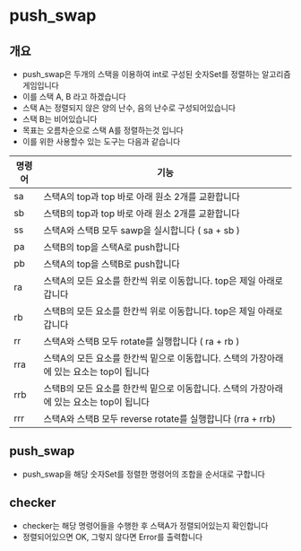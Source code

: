 # push_swap
## 개요
- push_swap은 두개의 스택을 이용하여 int로 구성된 숫자Set를 정렬하는 알고리즘 게임입니다
- 이를 스택 A, B 라고 하겠습니다
- 스택 A는 정렬되지 않은 양의 난수, 음의 난수로 구성되어있습니다
- 스택 B는 비어있습니다
- 목표는 오름차순으로 스택 A를 정렬하는것 입니다
- 이를 위한 사용할수 있는 도구는 다음과 같습니다

| 명령어 | 기능 | 
| --- | --- | 
| sa | 스택A의 top과 top 바로 아래 원소 2개를 교환합니다 
| sb | 스택B의 top과 top 바로 아래 원소 2개를 교환합니다
| ss | 스택A와 스택B 모두 sawp을 실시합니다 ( sa + sb )
| pa | 스택B의 top을 스택A로 push합니다 
| pb | 스택A의 top을 스택B로 push합니다 
| ra | 스택A의 모든 요소를 한칸씩 위로 이동합니다. top은 제일 아래로 갑니다
| rb | 스택B의 모든 요소를 한칸씩 위로 이동합니다. top은 제일 아래로 갑니다 
| rr | 스택A와 스택B 모두 rotate를 실행합니다 ( ra + rb )
| rra | 스택A의 모든 요소를 한칸씩 밑으로 이동합니다. 스택의 가장아래에 있는 요소는 top이 됩니다 
| rrb | 스택B의 모든 요소를 한칸씩 밑으로 이동합니다. 스택의 가장아래에 있는 요소는 top이 됩니다 
| rrr | 스택A와 스택B 모두 reverse rotate를 실행합니다 (rra + rrb) 

## push_swap
- push_swap을 해당 숫자Set를 정렬한 명령어의 조합을 순서대로 구합니다

## checker
- checker는 해당 명령어들을 수행한 후 스택A가 정렬되어있는지 확인합니다
- 정렬되어있으면 OK, 그렇지 않다면 Error를 출력합니다

